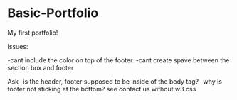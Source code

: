 # Basic-Portfolio
My first portfolio!



Issues:

-cant include the color on top of the footer.
-cant create spave between the section box and footer


Ask
-is the header, footer supposed to be inside of the body tag?
-why is footer not sticking at the bottom?  see contact us without w3 css





